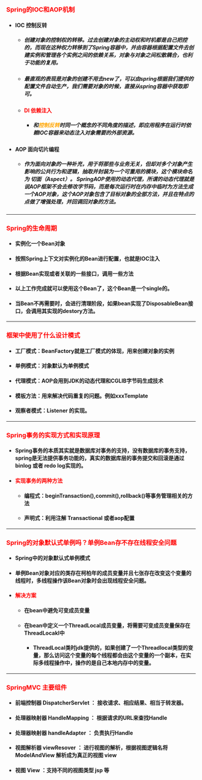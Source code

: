 ### <font color='red'>Spring的IOC和AOP机制</font>



- #### IOC 控制反转

  - ##### 创建对象的控制权的转移。过去创建对象的主动权和时机都是自己把控的，而现在这种权力转移到了Spring容器中，并由容器根据配置文件去创建实例和管理各个实例之间的依赖关系，对象与对象之间松散耦合，也利于功能的复用。

  - ##### 最直观的表现是对象的创建不用去new了，可以由spring根据我们提供的配置文件自动生产，我们需要对象的时候，直接从spring容器中获取即可。

  - #### <font color='red'>DI 依赖注入</font>

    - ##### 和<font color='orange'>控制反转</font>时同一个概念的不同角度的描述，即应用程序在运行时依赖IOC容器来动态注入对象需要的外部资源。

- #### AOP 面向切片编程

  - ##### 作为面向对象的一种补充，用于将那些与业务无关，但却对多个对象产生影响的公共行为和逻辑，抽取并封装为一个可重用的模块，这个模块命名为 切面（Aspect）。 SpringAOP使用的动态代理，所谓的动态代理就是说AOP框架不会去修改字节码，而是每次运行时在内存中临时为方法生成一个AOP对象，这个AOP对象包含了目标对象的全部方法，并且在特点的点做了增强处理，并回调回对象的方法。





<hr>



### <font color='red'>Spring的生命周期</font>



- #### 实例化一个Bean对象

- #### 按照Spring上下文对实例化的Bean进行配置，也就是IOC注入

- #### 根据Bean实现或者关联的一些接口，调用一些方法

- #### 以上工作完成就可以使用这个Bean了，这个Bean是一个single的。

- #### 当Bean不再需要时，会进行清理阶段，如果bean实现了DisposableBean接口，会调用其实现的destory方法。





<hr>



### <font color='red'>框架中使用了什么设计模式</font>



- #### 工厂模式：BeanFactory就是工厂模式的体现，用来创建对象的实例

- #### 单例模式：对象默认为单例模式

- #### 代理模式：AOP会用到JDK的动态代理和CGLIB字节码生成技术

- #### 模板方法：用来解决代码重复的问题。例如xxxTemplate

- #### 观察者模式：Listener 的实现。





<hr>





### <font color='red'>Spring事务的实现方式和实现原理</font>



- #### Spring事务的本质其实就是数据库对事务的支持，没有数据库的事务支持，spring是无法提供事务功能的，真实的数据库层的事务提交和回滚是通过binlog 或者 redo log实现的。

- #### <font color='red'>实现事务的两种方法</font>

  - #### 编程式：beginTransaction(),commit(),rollback()等事务管理相关的方法

  - #### 声明式：利用注解 Transactional 或者aop配置





<hr>



### <font color='red'>Spring的对象默认式单例吗？单例Bean存不存在线程安全问题</font>



- #### Spring中的对象默认式单例模式

- #### 单例Bean对象对应的类存在柯柏年的成员变量并且七张存在改变这个变量的线程时，多线程操作该Bean对象时会出现线程安全问题。

- #### <font color='red'>解决方案</font>

  - #### 在bean中避免可变成员变量

  - #### 在bean中定义一个ThreadLocal成员变量，将需要可变成员变量保存在ThreadLocakl中

    - #### ThreadLocal类时jdk提供的，如果创建了一个Threadlocal类型的变量，那么访问这个变量的每个线程都会由这个变量的一个副本，在实际多线程操作中，操作的是自己本地内存中的变量。





<hr>





### <font color='red'>SpringMVC 主要组件</font>



- #### 前端控制器 DispatcherServlet ： 接收请求、相应结果、相当于转发器。

- #### 处理器映射器 HandleMapping ： 根据请求的URL来查找Handle

- #### 处理器映射器 handleAdapter   ： 负责执行Handle

- #### 视图解析器 viewResover ： 进行视图的解析，根据视图逻辑名将ModelAndView 解析成为真正的视图 view

- #### 视图 View ：支持不同的视图类型 jsp 等 